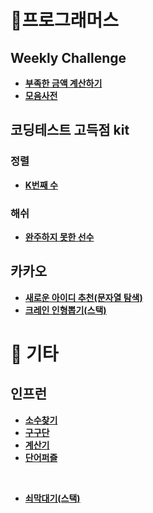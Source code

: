 # :pushpin:프로그래머스 
## Weekly Challenge
- [**부족한 금액 계산하기**](https://github.com/kimcno3/algorithms/blob/main/programmers/moneyCalculator.md)
- [**모음사전**](https://github.com/kimcno3/algorithms/blob/main/programmers/vowelsDictionary.md)

## 코딩테스트 고득점 kit
### 정렬
- [**K번째 수**](https://github.com/kimcno3/algorithms/blob/main/programmers/k_number.md)
### 해쉬
- [**완주하지 못한 선수**](https://github.com/kimcno3/algorithms/blob/main/programmers/marathon.md)

## 카카오
- [**새로운 아이디 추천(문자열 탐색)**](https://github.com/kimcno3/algorithms/blob/main/programmers/newId.md)
- [**크레인 인형뽑기(스택)**](https://github.com/kimcno3/algorithms/blob/main/programmers/clawCraneGame.md)

# :pushpin: 기타
## 인프런
- [**소수찾기**](https://github.com/kimcno3/algorithms/blob/main/etc/inflearn/findPirmeNumber.md)
- [**구구단**](https://github.com/kimcno3/algorithms/blob/main/etc/inflearn/gugudan.md)
- [**계산기**](https://github.com/kimcno3/algorithms/blob/main/etc/inflearn/calculator.md)
- [**단어퍼즐**](https://github.com/kimcno3/algorithms/blob/main/etc/inflearn/wordsPuzzle.md)

<br>

- [**쇠막대기(스택)**](https://github.com/kimcno3/algorithms/blob/main/etc/inflearn/cuttingBar.md)
<br>
